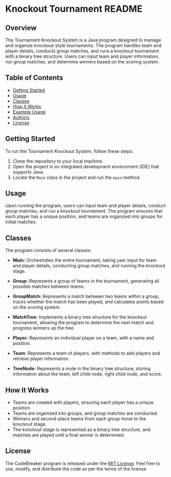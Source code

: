 # Knockout Tournament README

## Overview

The Tournament Knockout System is a Java program designed to manage and organize knockout-style tournaments. The program handles team and player details, conducts group matches, and runs a knockout tournament with a binary tree structure. Users can input team and player information, run group matches, and determine winners based on the scoring system.

## Table of Contents

- [Getting Started](#getting-started)
- [Usage](#usage)
- [Classes](#classes)
- [How It Works](#how-it-works)
- [Example Usage](#example-usage)
- [Authors](#authors)
- [License](#license)

## Getting Started

To run the Tournament Knockout System, follow these steps:

1. Clone the repository to your local machine.
2. Open the project in an integrated development environment (IDE) that supports Java.
3. Locate the `Main` class in the project and run the `main` method.

## Usage

Upon running the program, users can input team and player details, conduct group matches, and run a knockout tournament. The program ensures that each player has a unique position, and teams are organized into groups for initial matches.

## Classes

The program consists of several classes:

- **Main:** Orchestrates the entire tournament, taking user input for team and player details, conducting group matches, and running the knockout stage.

- **Group:** Represents a group of teams in the tournament, generating all possible matches between teams.

- **GroupMatch:** Represents a match between two teams within a group, tracks whether the match has been played, and calculates points based on the scoring system.

- **MatchTree:** Implements a binary tree structure for the knockout tournament, allowing the program to determine the next match and progress winners up the tree.

- **Player:** Represents an individual player on a team, with a name and position.

- **Team:** Represents a team of players, with methods to add players and retrieve player information.

- **TreeNode:** Represents a node in the binary tree structure, storing information about the team, left child node, right child node, and score.

## How It Works

- Teams are created with players, ensuring each player has a unique position.
- Teams are organized into groups, and group matches are conducted.
- Winners and second-place teams from each group move to the knockout stage.
- The knockout stage is represented as a binary tree structure, and matches are played until a final winner is determined.

## License

The CodeBreaker program is released under the [MIT License](LICENSE). Feel free to use, modify, and distribute the code as per the terms of the license.



